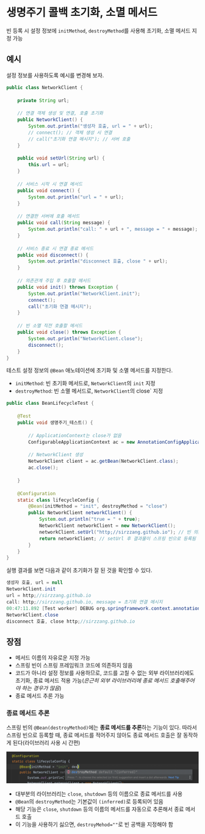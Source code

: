 # 생명주기 콜백 초기화, 소멸 메서드

 빈 등록 시 설정 정보에 `initMethod`, `destroyMethod`를 사용해 초기화, 소멸 메서드 지정 가능

## 예시

 설정 정보를 사용하도록 예시를 변경해 보자.

```java
public class NetworkClient {

    private String url;

    // 연결 객체 생성 및 연결, 호출 초기화
    public NetworkClient() {
        System.out.println("생성자 호출, url = " + url);
        // connect(); // 객체 생성 시 연결
        // call("초기화 연결 메시지"); // 서버 호출
    }

    public void setUrl(String url) {
        this.url = url;
    }

    // 서비스 시작 시 연결 메서드
    public void connect() {
        System.out.println("url = " + url);
    }

    // 연결한 서버에 호출 메서드
    public void call(String message) {
        System.out.println("call: " + url + ", message = " + message);
    }

    // 서비스 종료 시 연결 종료 메서드
    public void disconnect() {
        System.out.println("disconnect 호출, close " + url);
    }

    // 의존관계 주입 후 호출할 메서드
    public void init() throws Exception {
        System.out.println("NetworkClient.init");
        connect();
        call("초기화 연결 메시지");
    }

    // 빈 소멸 직전 호출할 메서드
    public void close() throws Exception {
        System.out.println("NetworkClient.close");
        disconnect();
    }
}
```

테스트 설정 정보의 `@Bean` 애노테이션에 초기화 및 소멸 메서드를 지정한다.
* `initMethod`: 빈 초기화 메서드로, `NetworkClient`의 `init` 지정
* `destroyMethod`: 빈 소멸 메서드로, `NetworkClient`의 close` 지정
```java
public class BeanLifecycleTest {

    @Test
    public void 생명주기_테스트() {

        // ApplicationContext는 close가 없음
        ConfigurableApplicationContext ac = new AnnotationConfigApplicationContext(lifecycleConfig.class);

        // NetworkClient 생성
        NetworkClient client = ac.getBean(NetworkClient.class);
        ac.close();

    }

    @Configuration
    static class lifecycleConfig {
        @Bean(initMethod = "init", destroyMethod = "close")
        public NetworkClient networkClient() {
            System.out.println("true = " + true);
            NetworkClient networkClient = new NetworkClient();
            networkClient.setUrl("http;//sirzzang.github.io"); // 빈 의존관계 주입 시 url 설정
            return networkClient; // setUrl 후 결과물이 스프링 빈으로 등록됨
        }
    }
}
```

 실행 결과를 보면 다음과 같이 초기화가 잘 된 것을 확인할 수 있다.
```java
생성자 호출, url = null
NetworkClient.init
url = http;//sirzzang.github.io
call: http;//sirzzang.github.io, message = 초기화 연결 메시지
00:47:11.892 [Test worker] DEBUG org.springframework.context.annotation.AnnotationConfigApplicationContext - Closing org.springframework.context.annotation.AnnotationConfigApplicationContext@e19bb76, started on Sat Apr 02 00:47:11 KST 2022
NetworkClient.close
disconnect 호출, close http;//sirzzang.github.io
```

## 장점
* 메서드 이름의 자유로운 지정 가능
* 스프링 빈이 스프링 프레임워크 코드에 의존하지 않음
* 코드가 아니라 설정 정보를 사용하므로, 코드를 고칠 수 없는 외부 라이브러리에도 초기화, 종료 메서드 적용 가능(*은근히 외부 라이브러리에 종료 메서드 호출해주어야 하는 경우가 많음*)
* 종료 메서드 추론 가능

### 종료 메서드 추론

 스프링 빈의 `@Bean(destroyMethod)`에는 **종료 메서드를 추론**하는 기능이 있다. 따라서 스프링 빈으로 등록할 때, 종료 메서드를 적어주지 않아도 종료 메서드 호출은 잘 동작하게 된다(라이브러리 사용 시 간편)
 
![destroyMethod](assets/destroyMethod.png)

* 대부분의 라이브러리는 `close`, `shutdown` 등의 이름으로 종료 메서드를 사용
* `@Bean`의 `destroyMethod`는 기본값이 `(inferred)`로 등록되어 있음
* 해당 기능은 `close`, `shutdown` 등의 이름의 메서드를 자동으로 추론해서 종료 메서드 호출
* 이 기능을 사용하기 싫으면, `destroyMehod=""`로 빈 공백을 지정해야 함